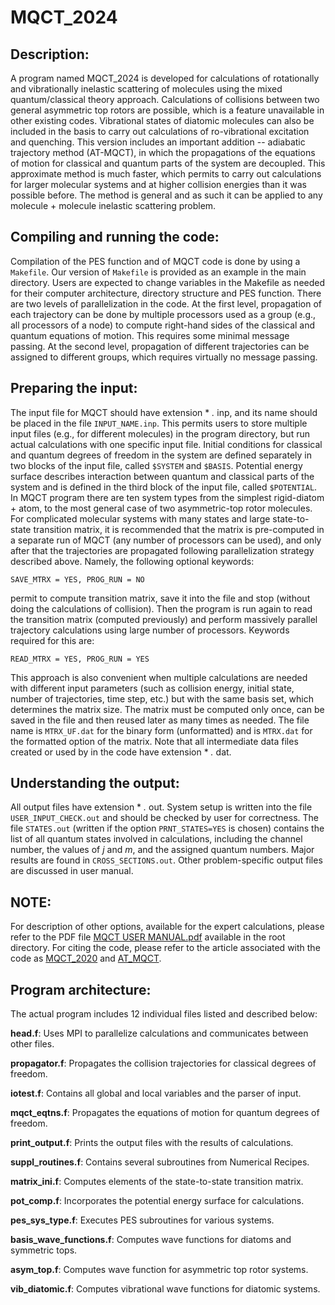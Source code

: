 # MQCT_2024


## Description:
A program named MQCT_2024 is developed for calculations of rotationally and vibrationally inelastic scattering of molecules using the mixed quantum/classical theory approach. Calculations of collisions between two general asymmetric top rotors are possible, which is a feature unavailable in other existing codes. Vibrational states of diatomic molecules can also be included in the basis to carry out calculations of ro-vibrational excitation and quenching. This version includes an important addition -- adiabatic trajectory method (AT-MQCT), in which the propagations of the equations of motion for classical and quantum parts of the system are decoupled. This approximate method is much faster, which permits to carry out calculations for larger molecular systems and at higher collision energies than it was possible before. The method is general and as such it can be applied to any molecule + molecule inelastic scattering problem.


## Compiling and running the code:
Compilation of the PES function and of MQCT code is done by using a `Makefile`. Our version of `Makefile` is provided as an example in the main directory. Users are expected to change variables in the Makefile as needed for their computer architecture, directory structure and PES function. There are two levels of parallelization in the code. At the first level, propagation of each trajectory can be done by multiple processors used as a group (e.g., all processors of a node) to compute right-hand sides of the classical and quantum equations of motion. This requires some minimal message passing. At the second level, propagation of different trajectories can be assigned to different groups, which requires virtually no message passing. 


## Preparing the input:
The input file for MQCT should have extension * *.* inp, and its name should be placed in the file `INPUT_NAME.inp`. This permits users to store multiple input files (e.g., for different molecules) in the program directory, but run actual calculations with one specific input file. Initial conditions for classical and quantum degrees of freedom in the system are defined separately in two blocks of the input file, called `$SYSTEM` and `$BASIS`. Potential energy surface describes interaction between quantum and classical parts of the system and is defined in the third block of the input file, called `$POTENTIAL`. In MQCT program there are ten system types from the simplest rigid-diatom + atom, to the most general case of two asymmetric-top rotor molecules. For complicated molecular systems with many states and large state-to-state transition matrix, it is recommended that the matrix is pre-computed in a separate run of MQCT (any number of processors can be used), and only after that the trajectories are propagated following parallelization strategy described above. Namely, the following optional keywords:

`SAVE_MTRX = YES, PROG_RUN = NO`

permit to compute transition matrix, save it into the file and stop (without doing the calculations of collision). Then the program is run again to read the transition matrix (computed previously) and perform massively parallel trajectory calculations using large number of processors. Keywords required for this are:

`READ_MTRX = YES, PROG_RUN = YES`

This approach is also convenient when multiple calculations are needed with different input parameters (such as collision energy, initial state, number of trajectories, time step, etc.) but with the same basis set, which determines the matrix size. The matrix must be computed only once, can be saved in the file and then reused later as many times as needed. The file name is `MTRX_UF.dat` for the binary form (unformatted) and is `MTRX.dat` for the formatted option of the matrix. Note that all intermediate data files created or used by in the code have extension * *.* dat.


## Understanding the output:
All output files have extension * *.* out. System setup is written into the file `USER_INPUT_CHECK.out` and should be checked by user for correctness. The file `STATES.out` (written if the option `PRNT_STATES=YES` is chosen) contains the list of all quantum states involved in calculations, including the channel number, the values of *j* and *m*, and the assigned quantum numbers. Major results are found in `CROSS_SECTIONS.out`. Other problem-specific output files are discussed in user manual.


## NOTE:
For description of other options, available for the expert calculations, please refer to the PDF file [MQCT USER MANUAL.pdf](./MQCT_USER_MANUAL.pdf) available in the root directory. For citing the code, please refer to the article associated with the code as [MQCT_2020](https://doi.org/10.1016/j.cpc.2020.107155) and [AT_MQCT](https://doi.org/10.1021/acs.jpclett.2c03328). 


## Program architecture:
The actual program includes 12 individual files listed and described below: 

**head.f**: Uses MPI to parallelize calculations and communicates between other files.

**propagator.f**: Propagates the collision trajectories for classical degrees of freedom.

**iotest.f**: Contains all global and local variables and the parser of input.

**mqct_eqtns.f**: Propagates the equations of motion for quantum degrees of freedom.

**print_output.f**: Prints the output files with the results of calculations.

**suppl_routines.f**: Contains several subroutines from Numerical Recipes.

**matrix_ini.f**: Computes elements of the state-to-state transition matrix.

**pot_comp.f**: Incorporates the potential energy surface for calculations.

**pes_sys_type.f**: Executes PES subroutines for various systems.

**basis_wave_functions.f**: Computes wave functions for diatoms and symmetric tops.

**asym_top.f**: Computes wave function for asymmetric top rotor systems.

**vib_diatomic.f**: Computes vibrational wave functions for diatomic systems.


